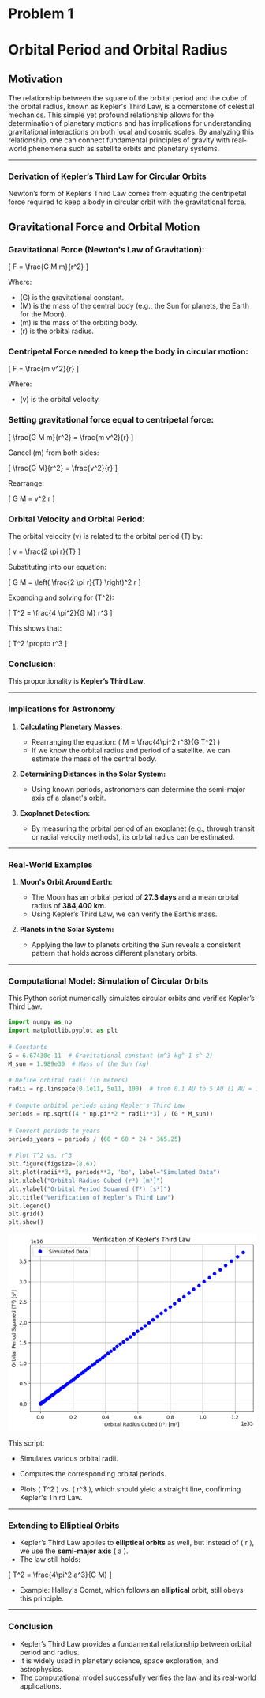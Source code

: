 # Problem 1

# Orbital Period and Orbital Radius

## Motivation

The relationship between the square of the orbital period and the cube of the orbital radius, known as Kepler's Third Law, is a cornerstone of celestial mechanics. This simple yet profound relationship allows for the determination of planetary motions and has implications for understanding gravitational interactions on both local and cosmic scales. By analyzing this relationship, one can connect fundamental principles of gravity with real-world phenomena such as satellite orbits and planetary systems.

---

### **Derivation of Kepler’s Third Law for Circular Orbits**  

Newton’s form of Kepler’s Third Law comes from equating the centripetal force required to keep a body in circular orbit with the gravitational force.

## Gravitational Force and Orbital Motion

### Gravitational Force (Newton's Law of Gravitation):


\[
F = \frac{G M m}{r^2}
\]



Where:
- \(G\) is the gravitational constant.
- \(M\) is the mass of the central body (e.g., the Sun for planets, the Earth for the Moon).
- \(m\) is the mass of the orbiting body.
- \(r\) is the orbital radius.

### Centripetal Force needed to keep the body in circular motion:


\[
F = \frac{m v^2}{r}
\]



Where:
- \(v\) is the orbital velocity.

### Setting gravitational force equal to centripetal force:


\[
\frac{G M m}{r^2} = \frac{m v^2}{r}
\]



Cancel \(m\) from both sides:


\[
\frac{G M}{r^2} = \frac{v^2}{r}
\]



Rearrange:


\[
G M = v^2 r
\]



### Orbital Velocity and Orbital Period:
The orbital velocity \(v\) is related to the orbital period \(T\) by:


\[
v = \frac{2 \pi r}{T}
\]



Substituting into our equation:


\[
G M = \left( \frac{2 \pi r}{T} \right)^2 r
\]



Expanding and solving for \(T^2\):


\[
T^2 = \frac{4 \pi^2}{G M} r^3
\]



This shows that:


\[
T^2 \propto r^3
\]



### Conclusion:
This proportionality is **Kepler’s Third Law**.


---

### **Implications for Astronomy**
1. **Calculating Planetary Masses:**  
    - Rearranging the equation: 
        \(  M = \frac{4\pi^2 r^3}{G T^2} \)
    - If we know the orbital radius and period of a satellite, we can estimate the mass of the central body.

2. **Determining Distances in the Solar System:**  
    - Using known periods, astronomers can determine the semi-major axis of a planet's orbit.

3. **Exoplanet Detection:**  
    - By measuring the orbital period of an exoplanet (e.g., through transit or radial velocity methods), its orbital radius can be estimated.

---

### **Real-World Examples**
1. **Moon's Orbit Around Earth:**  
    - The Moon has an orbital period of **27.3 days** and a mean orbital radius of **384,400 km**.
    - Using Kepler’s Third Law, we can verify the Earth’s mass.

2. **Planets in the Solar System:**  
    - Applying the law to planets orbiting the Sun reveals a consistent pattern that holds across different planetary orbits.

---

### **Computational Model: Simulation of Circular Orbits**

This Python script numerically simulates circular orbits and verifies Kepler’s Third Law.

```python
import numpy as np
import matplotlib.pyplot as plt

# Constants
G = 6.67430e-11  # Gravitational constant (m^3 kg^-1 s^-2)
M_sun = 1.989e30  # Mass of the Sun (kg)

# Define orbital radii (in meters)
radii = np.linspace(0.1e11, 5e11, 100)  # from 0.1 AU to 5 AU (1 AU ≈ 1.5e11 m)

# Compute orbital periods using Kepler's Third Law
periods = np.sqrt((4 * np.pi**2 * radii**3) / (G * M_sun))

# Convert periods to years
periods_years = periods / (60 * 60 * 24 * 365.25)

# Plot T^2 vs. r^3
plt.figure(figsize=(8,6))
plt.plot(radii**3, periods**2, 'bo', label="Simulated Data")
plt.xlabel("Orbital Radius Cubed (r³) [m³]")
plt.ylabel("Orbital Period Squared (T²) [s²]")
plt.title("Verification of Kepler's Third Law")
plt.legend()
plt.grid()
plt.show()
```
![alt text](image-1.png)

This script:  

* Simulates various orbital radii.  

* Computes the corresponding orbital periods.  

* Plots \( T^2 \) vs. \( r^3 \), which should yield a straight line, confirming Kepler's Third Law.

---

### **Extending to Elliptical Orbits**
* Kepler’s Third Law applies to **elliptical orbits** as well, but instead of \( r \), we use the **semi-major axis** \( a \).
* The law still holds:  


\[
T^2 = \frac{4\pi^2 a^3}{G M}
\]



* Example: Halley's Comet, which follows an **elliptical** orbit, still obeys this principle.


---

### **Conclusion**
- Kepler’s Third Law provides a fundamental relationship between orbital period and radius.
- It is widely used in planetary science, space exploration, and astrophysics.
- The computational model successfully verifies the law and its real-world applications.








